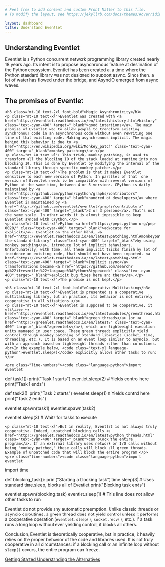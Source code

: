 ```yaml
---
# Feel free to add content and custom Front Matter to this file.
# To modify the layout, see https://jekyllrb.com/docs/themes/#overriding-theme-defaults

layout: dashboard
title: Understand Eventlet
---
```


<!-- Include Prism.js CSS -->
<link href="https://cdnjs.cloudflare.com/ajax/libs/prism/1.25.0/themes/prism.min.css" rel="stylesheet" />

<section>
    <h1 class="text-4xl font-bold">Understanding Eventlet</h1>
    <p class="mt-10 text-xl">Eventlet is a Python concurrent network programming library created nearly 18 years ago. Its intent is to propose asynchronous feature at destination of the Python ecosystem. Eventlet has been created at a time where the Python standard library was not designed to support async. Since then, a lot of water has flowed under the bridge, and AsyncIO emerged from async waves.</p>
</section>
<section>
    <h2 class="mt-10 text-3xl font-bold">The promises of Eventlet</h2>

    <h3 class="mt-10 text-2xl font-bold">Magic Asynchronicity</h3>
    <p class="mt-10 text-xl">Eventlet was created with <a href="https://eventlet.readthedocs.io/en/latest/history.html#history" class="text-cyan-400" target="_blank">good intentions</a>. The main promise of Eventlet was to allow people to transform existing synchronous code in an asynchronous code without even rewriting one line of that existing code. Making asynchronous implicit. The magic behind this behavior is due to <a href="https://en.wikipedia.org/wiki/Monkey_patch" class="text-cyan-400" target="_blank">monkey patching</a>.</p>
    <p class="mt-10 text-xl"> This trick, monkey patching, is used to transform all the blocking IO of the stack loaded at runtime into non blocking IO. This is done by Eventlet by modifying the internal of the standard library through specific monkey patches.</p>
    <p class="mt-10 text-xl">The problem is that it makes Eventlet sensitive to each new version of Python. In parallel of that, one version of Eventlet needs to be compatible with several versions of Python at the same time, between 4 or 5 versions. CPython is daily maintained by <a href="https://github.com/python/cpython/graphs/contributors" class="text-cyan-400" target="_blank">hundred of developers</a> where Eventlet is maintained by <a href="https://github.com/eventlet/eventlet/graphs/contributors" class="text-cyan-400" target="_blank">2 or 3 persons</a>. That's not the same scale. In other words it is almost impossible to keep Eventlet synced with CPython.</p>
    <p class="mt-10 text-xl">Python <a href="https://peps.python.org/pep-0020/" class="text-cyan-400" target="_blank">advocate for explicit</a>. Eventlet on the other hand, <a href="https://eventlet.readthedocs.io/en/latest/patching.html#monkeypatching-the-standard-library" class="text-cyan-400" target="_blank">by using monkey patching</a>, introduce lot of implicit behaviours. Unfortunatelly, with time, all these implicit tricks finish by lot of incidence on existing code, that should not have been impacted. <a href="https://eventlet.readthedocs.io/en/latest/patching.html" class="text-cyan-400" target="_blank">Implicit async</a> transformations became <a href="https://github.com/search?q=%22if+eventlet%22+language%3APython+&type=code" class="text-cyan-400" target="_blank">explicit bug fixes here and there</a>.</p>
    <p class="mt-10 text-xl">The promise is not kept.</p>

    <h3 class="mt-10 text-2xl font-bold">Cooperative Multitasking</h3>
    <p class="mt-10 text-xl">Eventlet is presented as a cooperative multitasking library, but in practice, its behavior is not entirely cooperative in all situations.</p>
    <p class="mt-10 text-xl">Eventlet is supposed to be cooperative, it utilizes <a href="https://eventlet.readthedocs.io/en/latest/modules/greenthread.html" class="text-cyan-400" target="_blank">green threads</a> (or <a href="https://greenlet.readthedocs.io/en/latest/" class="text-cyan-400" target="_blank">greenlets</a>), which are lightweight execution units managed in user space. These green threads explicitly yield control through monkey patching of standard libraries (socket, time, threading, etc.). It is based on an event loop similar to asyncio, but with an approach based on lightweight threads rather than coroutines.<br>In the example below, <code class="text-xl language-python">eventlet.sleep()</code> explicitly allows other tasks to run:</p>

    <pre class="line-numbers"><code class="language-python">import eventlet

def task1():
    print("Task 1 starts")
    eventlet.sleep(2)  # Yields control here
    print("Task 1 ends")

def task2():
    print("Task 2 starts")
    eventlet.sleep(1)  # Yields control here
    print("Task 2 ends")

eventlet.spawn(task1)
eventlet.spawn(task2)

eventlet.sleep(3)  # Waits for tasks to execute</code></pre>

    <p class="mt-10 text-xl">But in reality, Eventlet is not always truly cooperative. Indeed, unpatched blocking calls <a href="https://greenlet.readthedocs.io/en/latest/python_threads.html" class="text-cyan-400" target="_blank">can block the entire program</a>. If an external library uses network or I/O calls without being "monkey patched," these calls will block all green threads. Example of unpatched code that will block the entire program:</p>
    <pre class="line-numbers"><code class="language-python">import eventlet
import time

def blocking_task():
    print("Starting a blocking task")
    time.sleep(3)  # Uses standard time.sleep, blocks all of Eventlet
    print("Blocking task ends")

eventlet.spawn(blocking_task)
eventlet.sleep(1)  # This line does not allow other tasks to run</code></pre>
    <p class="mt-10 text-xl">Eventlet do not provide any automatic preemption. Unlike classic threads or asyncio coroutines, a green thread does not yield control unless it performs a cooperative operation (<code class="text-xl language-python">eventlet.sleep()</code>, <code class="text-xl language-python">socket.recv()</code>, etc.). If a task runs a long loop without ever yielding control, it blocks all others.</p>
    <p class="mt-10 text-xl">Conclusion, Eventlet is theoretically cooperative, but in practice, it heavily relies on the proper behavior of the code and libraries used. It is not truly cooperative in all circumstances: if a blocking call or an infinite loop without <code class="text-xl language-python">sleep()</code> occurs, the entire program can freeze.</p>
</section>
<div class="mt-10 flex justify-between">
    <a href="{{ site.baseurl }}{% link getting-started.md %}" class="inline-block bg-gradient-to-r from-yellow-400 to-yellow-600 text-gray-900 font-semibold py-3 px-8 rounded hover:scale-105 transition-transform">
        <i class="fas fa-arrow-left mr-2"></i>Getting Started
    </a>
    <a href="{{ site.baseurl }}{% link alternatives.md %}" class="inline-block bg-gradient-to-r from-cyan-400 to-blue-600 text-gray-900 font-semibold py-3 px-8 rounded hover:scale-105 transition-transform">
        Understanding the Alternatives<i class="fas fa-arrow-right ml-2"></i>
    </a>
</div>

<!-- Include Prism.js JavaScript -->